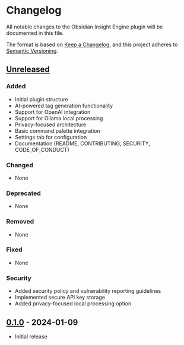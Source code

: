 # Changelog

All notable changes to the Obsidian Insight Engine plugin will be documented in this file.

The format is based on [Keep a Changelog](https://keepachangelog.com/en/1.0.0/),
and this project adheres to [Semantic Versioning](https://semver.org/spec/v2.0.0.html).

## [Unreleased]

### Added
- Initial plugin structure
- AI-powered tag generation functionality
- Support for OpenAI integration
- Support for Ollama local processing
- Privacy-focused architecture
- Basic command palette integration
- Settings tab for configuration
- Documentation (README, CONTRIBUTING, SECURITY, CODE_OF_CONDUCT)

### Changed
- None

### Deprecated
- None

### Removed
- None

### Fixed
- None

### Security
- Added security policy and vulnerability reporting guidelines
- Implemented secure API key storage
- Added privacy-focused local processing option

## [0.1.0] - 2024-01-09
- Initial release

[Unreleased]: https://github.com/vodaza36/obsidian-insight-engine/compare/v0.1.0...HEAD
[0.1.0]: https://github.com/vodaza36/obsidian-insight-engine/releases/tag/v0.1.0
